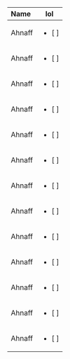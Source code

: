 | **Name** |**lol**|
| :--- | --- |
|Ahnaff  |<ul><li> [ ] </li></ul>|
|Ahnaff  |<ul><li> [ ] </li></ul>|
|Ahnaff  |<ul><li> [ ] </li></ul>|
|Ahnaff  |<ul><li> [ ] </li></ul>|
|Ahnaff  |<ul><li> [ ] </li></ul>|
|Ahnaff  |<ul><li> [ ] </li></ul>|
|Ahnaff  |<ul><li> [ ] </li></ul>|
|Ahnaff  |<ul><li> [ ] </li></ul>|
|Ahnaff  |<ul><li> [ ] </li></ul>|
|Ahnaff  |<ul><li> [ ] </li></ul>|
|Ahnaff  |<ul><li> [ ] </li></ul>|
|Ahnaff  |<ul><li> [ ] </li></ul>|
|Ahnaff  |<ul><li> [ ] </li></ul>|
